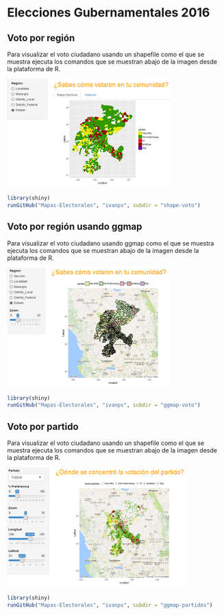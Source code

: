 # Elecciones Gubernamentales 2016

## Voto por región

Para visualizar el voto ciudadano usando un shapefile como el que se muestra ejecuta los comandos que se muestran abajo de la imagen desde la plataforma de R.

![Shapefile Zacatecas.](shapeZac.png)
```R
library(shiny)
runGitHub("Mapas-Electorales", "ivanps", subdir = "shape-voto")
```

## Voto por región usando ggmap

Para visualizar el voto ciudadano usando ggmap como el que se muestra ejecuta los comandos que se muestran abajo de la imagen desde la plataforma de R.

![ggmap Zacatecas.](ggmapZac.png)
```R
library(shiny)
runGitHub("Mapas-Electorales", "ivanps", subdir = "ggmap-voto")
```

## Voto por partido

Para visualizar el voto ciudadano usando un shapefile como el que se muestra ejecuta los comandos que se muestran abajo de la imagen desde la plataforma de R.

![ggmap Partidos.](ggmapPartidos.png)
```R
library(shiny)
runGitHub("Mapas-Electorales", "ivanps", subdir = "ggmap-partidos")
```
